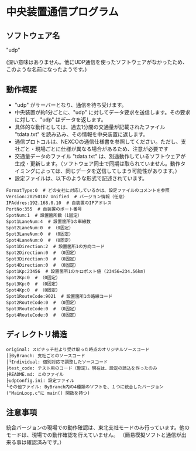 # 中央装置通信プログラム

## ソフトウェア名

"udp"

(深い意味はありません。他にUDP通信を使ったソフトウェアがなかったため、このような名前になったようです。)

## 動作概要

- "udp" がサーバーとなり、通信を待ち受けます。
- 中央装置が約1分ごとに、"udp" に対してデータ要求を送信します。その要求に対して、"udp" はデータを返します。
- 具体的な動作としては、過去1分間の交通量が記載されたファイル "tdata.txt" を読み込み、その情報を中央装置に返します。
- 通信プロトコルは、NEXCOの通信仕様書を参照してください。ただし、支社ごと・現場ごとに仕様が異なる場合があるため、注意が必要です
- 交通量データのファイル "tdata.txt" は、別途動作しているソフトウェアが生成・更新します。（ソフトウェア同士で同期は取られていません。動作タイミングによっては、同じデータを送信してしまう可能性があります。）
- 設定ファイルは、以下のような形式で記述されています。

```text
FormatType:0  # どの支社に対応しているかは、設定ファイルのコメントを参照
Version:20250107 Unified  # バージョン情報（任意）
IPAddres:192.168.0.10  # 自装置のIPアドレス
PortNo:355  # 自装置のポート番号
SpotNum:1  # 設置箇所数（1固定）
Spot1LaneNum:4  # 設置箇所1の車線数
Spot2LaneNum:0  # （0固定）
Spot3LaneNum:0  # （0固定）
Spot4LaneNum:0  # （0固定）
Spot1Direction:2  # 設置箇所1の方向コード
Spot2Direction:0  # （0固定）
Spot3Direction:0  # （0固定）
Spot4Direction:0  # （0固定）
Spot1Kp:23456  # 設置箇所1のキロポスト値 (23456=234.56km)
Spot2Kp:0  # （0固定）
Spot3Kp:0  # （0固定）
Spot4Kp:0  # （0固定）
Spot1RouteCode:9021  # 設置箇所1の路線コード
Spot2RouteCode:0  # （0固定）
Spot3RouteCode:0  # （0固定）
Spot4RouteCode:0  # （0固定）
```

## ディレクトリ構造

```text
original: スピナッチ社より受け取った時点のオリジナルソースコード
│├ByBranch: 支社ごとのソースコード
│└Individual: 個別対応で調整したソースコード
├test_code: テスト用のコード（暫定）。現在は、設定の読込を作ったのみ
├README.md: このファイル
├udpConfig.ini: 設定ファイル
└その他ファイル: ByBranch内の4種類のソフトを、１つに統合したバージョン ("MainLoop.c"に main() 関数を持つ)
```

## 注意事項

統合バージョンの現場での動作確認は、東北支社モードのみ行っています。他のモードは、現場での動作確認を行えていません。
（簡易模擬ソフトと通信が出来る事は確認済みです。）
